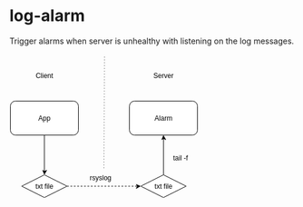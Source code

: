 log-alarm
=========

Trigger alarms when server is unhealthy with listening on the log messages.


<svg xmlns="http://www.w3.org/2000/svg" xmlns:xlink="http://www.w3.org/1999/xlink" width="333px" height="255px" version="1.1"><defs/><g transform="translate(0.5,0.5)"><rect x="130" y="203" width="60" height="30" fill="none" stroke="none" pointer-events="none"/><g transform="translate(140,211)"><switch><foreignObject pointer-events="all" width="40" height="17" requiredFeatures="http://www.w3.org/TR/SVG11/feature#Extensibility"><div xmlns="http://www.w3.org/1999/xhtml" style="display: inline-block; font-size: 12px; font-family: Helvetica; color: rgb(0, 0, 0); line-height: 1.26; vertical-align: top; overflow: hidden; max-height: 26px; max-width: 56px; width: 40px; white-space: normal; text-align: center;"><div xmlns="http://www.w3.org/1999/xhtml" style="display:inline-block;text-align:inherit;text-decoration:inherit;">rsyslog</div></div></foreignObject><text x="20" y="15" fill="#000000" text-anchor="middle" font-size="12px" font-family="Helvetica">[Not supported by viewer]</text></switch></g><path d="M 61 213 L 101 233 L 61 253 L 21 233 Z" fill="#ffffff" stroke="#000000" stroke-miterlimit="10" pointer-events="none"/><g transform="translate(39,226)"><switch><foreignObject pointer-events="all" width="44" height="17" requiredFeatures="http://www.w3.org/TR/SVG11/feature#Extensibility"><div xmlns="http://www.w3.org/1999/xhtml" style="display: inline-block; font-size: 12px; font-family: Helvetica; color: rgb(0, 0, 0); line-height: 1.26; vertical-align: top; width: 44px; white-space: normal; text-align: center;"><div xmlns="http://www.w3.org/1999/xhtml" style="display:inline-block;text-align:inherit;text-decoration:inherit;">txt file</div></div></foreignObject><text x="22" y="15" fill="#000000" text-anchor="middle" font-size="12px" font-family="Helvetica">[Not supported by viewer]</text></switch></g><rect x="31" y="23" width="60" height="30" fill="none" stroke="none" pointer-events="none"/><g transform="translate(45,31)"><switch><foreignObject pointer-events="all" width="32" height="17" requiredFeatures="http://www.w3.org/TR/SVG11/feature#Extensibility"><div xmlns="http://www.w3.org/1999/xhtml" style="display: inline-block; font-size: 12px; font-family: Helvetica; color: rgb(0, 0, 0); line-height: 1.26; vertical-align: top; overflow: hidden; max-height: 26px; max-width: 56px; width: 32px; white-space: normal; text-align: center;"><div xmlns="http://www.w3.org/1999/xhtml" style="display:inline-block;text-align:inherit;text-decoration:inherit;">Client</div></div></foreignObject><text x="16" y="15" fill="#000000" text-anchor="middle" font-size="12px" font-family="Helvetica">[Not supported by viewer]</text></switch></g><path d="M 271 213 L 311 233 L 271 253 L 231 233 Z" fill="#ffffff" stroke="#000000" stroke-miterlimit="10" pointer-events="none"/><g transform="translate(249,226)"><switch><foreignObject pointer-events="all" width="44" height="17" requiredFeatures="http://www.w3.org/TR/SVG11/feature#Extensibility"><div xmlns="http://www.w3.org/1999/xhtml" style="display: inline-block; font-size: 12px; font-family: Helvetica; color: rgb(0, 0, 0); line-height: 1.26; vertical-align: top; width: 44px; white-space: normal; text-align: center;"><div xmlns="http://www.w3.org/1999/xhtml" style="display:inline-block;text-align:inherit;text-decoration:inherit;">txt file</div></div></foreignObject><text x="22" y="15" fill="#000000" text-anchor="middle" font-size="12px" font-family="Helvetica">[Not supported by viewer]</text></switch></g><rect x="241" y="23" width="60" height="30" fill="none" stroke="none" pointer-events="none"/><g transform="translate(252,31)"><switch><foreignObject pointer-events="all" width="38" height="17" requiredFeatures="http://www.w3.org/TR/SVG11/feature#Extensibility"><div xmlns="http://www.w3.org/1999/xhtml" style="display: inline-block; font-size: 12px; font-family: Helvetica; color: rgb(0, 0, 0); line-height: 1.26; vertical-align: top; overflow: hidden; max-height: 26px; max-width: 56px; width: 38px; white-space: normal; text-align: center;"><div xmlns="http://www.w3.org/1999/xhtml" style="display:inline-block;text-align:inherit;text-decoration:inherit;">Server</div></div></foreignObject><text x="19" y="15" fill="#000000" text-anchor="middle" font-size="12px" font-family="Helvetica">[Not supported by viewer]</text></switch></g><path d="M 101 233 L 225 233" fill="none" stroke="#000000" stroke-miterlimit="10" stroke-dasharray="3 3" pointer-events="none"/><path d="M 230 233 L 223 237 L 225 233 L 223 230 Z" fill="#000000" stroke="#000000" stroke-miterlimit="10" pointer-events="none"/><rect x="1" y="83" width="120" height="60" rx="9" ry="9" fill="#ffffff" stroke="#000000" pointer-events="none"/><g transform="translate(44,106)"><switch><foreignObject pointer-events="all" width="34" height="17" requiredFeatures="http://www.w3.org/TR/SVG11/feature#Extensibility"><div xmlns="http://www.w3.org/1999/xhtml" style="display: inline-block; font-size: 12px; font-family: Helvetica; color: rgb(0, 0, 0); line-height: 1.26; vertical-align: top; width: 34px; white-space: normal; text-align: center;"><div xmlns="http://www.w3.org/1999/xhtml" style="display:inline-block;text-align:inherit;text-decoration:inherit;">App</div></div></foreignObject><text x="17" y="15" fill="#000000" text-anchor="middle" font-size="12px" font-family="Helvetica">[Not supported by viewer]</text></switch></g><path d="M 61 143 L 61 207" fill="none" stroke="#000000" stroke-miterlimit="10" pointer-events="none"/><path d="M 61 212 L 58 205 L 61 207 L 65 205 Z" fill="#000000" stroke="#000000" stroke-miterlimit="10" pointer-events="none"/><rect x="211" y="83" width="120" height="60" rx="9" ry="9" fill="#ffffff" stroke="#000000" pointer-events="none"/><g transform="translate(249,106)"><switch><foreignObject pointer-events="all" width="44" height="17" requiredFeatures="http://www.w3.org/TR/SVG11/feature#Extensibility"><div xmlns="http://www.w3.org/1999/xhtml" style="display: inline-block; font-size: 12px; font-family: Helvetica; color: rgb(0, 0, 0); line-height: 1.26; vertical-align: top; width: 44px; white-space: normal; text-align: center;"><div xmlns="http://www.w3.org/1999/xhtml" style="display:inline-block;text-align:inherit;text-decoration:inherit;">Alarm</div></div></foreignObject><text x="22" y="15" fill="#000000" text-anchor="middle" font-size="12px" font-family="Helvetica">[Not supported by viewer]</text></switch></g><path d="M 271 213 L 271 149" fill="none" stroke="#000000" stroke-miterlimit="10" pointer-events="none"/><path d="M 271 144 L 275 151 L 271 149 L 268 151 Z" fill="#000000" stroke="#000000" stroke-miterlimit="10" pointer-events="none"/><path d="M 166 201 L 167 1" fill="none" stroke="#000000" stroke-miterlimit="10" stroke-dasharray="1 4" pointer-events="none"/><rect x="271" y="168" width="60" height="30" fill="none" stroke="none" pointer-events="none"/><g transform="translate(287,176)"><switch><foreignObject pointer-events="all" width="28" height="17" requiredFeatures="http://www.w3.org/TR/SVG11/feature#Extensibility"><div xmlns="http://www.w3.org/1999/xhtml" style="display: inline-block; font-size: 12px; font-family: Helvetica; color: rgb(0, 0, 0); line-height: 1.26; vertical-align: top; overflow: hidden; max-height: 26px; max-width: 56px; width: 28px; white-space: normal; text-align: center;"><div xmlns="http://www.w3.org/1999/xhtml" style="display:inline-block;text-align:inherit;text-decoration:inherit;">tail -f</div></div></foreignObject><text x="14" y="15" fill="#000000" text-anchor="middle" font-size="12px" font-family="Helvetica">[Not supported by viewer]</text></switch></g></g></svg>
